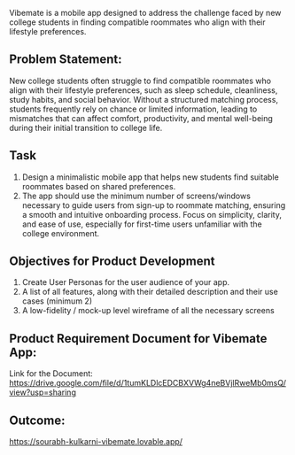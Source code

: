 Vibemate is a mobile app designed to address the challenge faced by new college students in
finding compatible roommates who align with their lifestyle preferences.


## Problem Statement:
New college students often struggle to find compatible roommates who align with their lifestyle preferences, such as sleep schedule, cleanliness, study habits, and social behavior. 
Without a structured matching process, students frequently rely on chance or limited information, leading
to mismatches that can affect comfort, productivity, and mental well-being during their initial
transition to college life.

## Task
1. Design a minimalistic mobile app that helps new students find suitable roommates based on shared preferences.
2. The app should use the minimum number of screens/windows necessary to guide users from sign-up to roommate matching, ensuring a smooth and intuitive onboarding process. Focus on simplicity, clarity, and ease of use, especially for first-time users unfamiliar with the college environment.

## Objectives for Product Development
1. Create User Personas for the user audience of your app.
2. A list of all features, along with their detailed description and their use cases (minimum 2)
3. A low-fidelity / mock-up level wireframe of all the necessary screens


## Product Requirement Document for Vibemate App:
Link for the Document: https://drive.google.com/file/d/1tumKLDlcEDCBXVWg4neBVjlRweMb0msQ/view?usp=sharing 


## Outcome:
https://sourabh-kulkarni-vibemate.lovable.app/ 
